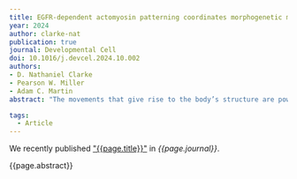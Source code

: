 ```yaml
---
title: EGFR-dependent actomyosin patterning coordinates morphogenetic movements between tissues in <i>Drosophila melanogaster</i>
year: 2024
author: clarke-nat
publication: true
journal: Developmental Cell
doi: 10.1016/j.devcel.2024.10.002
authors:
- D. Nathaniel Clarke
- Pearson W. Miller
- Adam C. Martin
abstract: "The movements that give rise to the body’s structure are powered by cell shape changes and rearrangements that are coordinated at supracellular scales. How such cellular coordination arises and integrates different morphogenetic programs is unclear. Using quantitative imaging, we found a complex pattern of adherens junction (AJ) levels in the ectoderm prior to gastrulation onset in <i>Drosophila</i>. AJ intensity exhibited a double-sided gradient, with peaks at the dorsal midline and ventral neuroectoderm. We show that this dorsal-ventral AJ pattern is regulated by epidermal growth factor (EGF) signaling and that this signal is required for ectoderm cell movement during mesoderm invagination and axis extension. We identify AJ levels and junctional actomyosin as downstream effectors of EGFR signaling. Overall, our study demonstrates an EGF-patterned mechanical feedback mechanism that coordinates tissue folding and convergent extension to facilitate embryo-wide gastrulation movements."

tags:
  - Article
---
```


We recently published ["{{page.title}}"](https://doi.org/{{page.doi}}) in *{{page.journal}}*.

{{page.abstract}}
